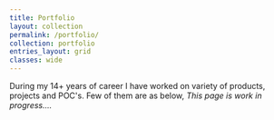 ```yaml
---
title: Portfolio
layout: collection
permalink: /portfolio/
collection: portfolio
entries_layout: grid
classes: wide
---
```


During my 14+ years of career I have worked on variety of products, projects and POC's. Few of them are as below,
*This page is work in progress....*

